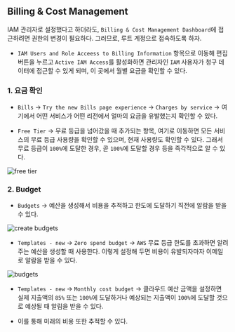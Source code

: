 ## Billing & Cost Management
IAM 관리자로 설정했다고 하더라도, `Billing & Cost Management Dashboard`에 접근하려면 권한의 변경이 필요하다.
그러므로, 루트 계정으로 접속하도록 하자.

- `IAM Users and Role Acceess to Billing Information` 항목으로 이동해 편집 버튼을 누르고 
`Active IAM Access`를 활성화하면 관리자인 `IAM` 사용자가 청구 데이터에 접근할 수 있게 되며,
이 곳에서 월별 요금을 확인할 수 있다. 

### 1. 요금 확인
- `Bills` → `Try the new Bills page experience` → `Charges by service`
→ 여기에서 어떤 서비스가 어떤 리전에서 얼마의 요금을 유발했는지 확인할 수 있다.

- `Free Tier` 
→ 무료 등급을 넘어갔을 때 추가되는 항목, 여기로 이동하면 모든 서비스의 무료 등급 사용량을 확인할 수 있으며, 현재 사용량도 확인할 수 있다.
그래서 무료 등급이 `100%`에 도달한 경우, 곧 `100%`에 도달할 경우 등을 즉각적으로 알 수 있다.

![free tier](https://user-images.githubusercontent.com/97398071/229365447-739e7675-1eeb-400a-9372-74046e747741.png)

### 2. Budget
- `Budgets` 
→ 예산을 생성해서 비용을 추적하고 한도에 도달하기 직전에 알람을 받을 수 있다.

![create budgets](https://user-images.githubusercontent.com/97398071/229365446-f3e8e285-86c4-4c26-9f0d-20291a02da73.png)

- `Templates - new` → `Zero spend budget`
→ `AWS` 무료 등급 한도를 초과하면 알려주는 예산을 생성할 때 사용한다. 
이렇게 설정해 두면 비용이 유발되자마자 이메일로 알람을 받을 수 있다.

![budgets](https://user-images.githubusercontent.com/97398071/229365445-635c77d0-01db-44cc-ba5a-ca11271c22ea.png)

- `Templates - new` → `Monthly cost budget`
→ 클라우드 예산 금액을 설정하면 실제 지출액의 `85%` 또는 `100%`에 도달하거나 예상되는 지출액이 `100%`에 도달할 것으로 예상될 때 알림을 받을 수 있다.

- 이를 통해 미래의 비용 또한 추적할 수 있다. 